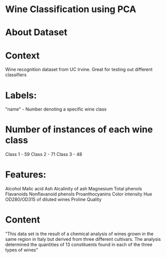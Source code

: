 # Wine Classification using PCA
# About Dataset
# Context
Wine recognition dataset from UC Irvine. Great for testing out different classifiers

# Labels:
"name" - Number denoting a specific wine class

# Number of instances of each wine class

Class 1 - 59
Class 2 - 71
Class 3 - 48
# Features:

Alcohol
Malic acid
Ash
Alcalinity of ash
Magnesium
Total phenols
Flavanoids
Nonflavanoid phenols
Proanthocyanins
Color intensity
Hue
OD280/OD315 of diluted wines
Proline
Quality
# Content
"This data set is the result of a chemical analysis of wines grown in the same region in Italy but derived from three different cultivars. The analysis determined the quantities of 13 constituents found in each of the three types of wines"
